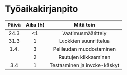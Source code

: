 # Työaikakirjanpito
|Päivä|Aika (h)|         Mitä tein      |
|:---:|:------:|:----------------------:|
|24.3 |<1      |Vaatimusmäärittely      |
|31.3 |1       |Luokkien suunnittelua   |
|1.4. |3       |Pelilaudan muodostaminen|
|     |2       |Ruutujen klikkaaminen   |
|3.4  |1       |Testaaminen ja invoke-käskyt|
